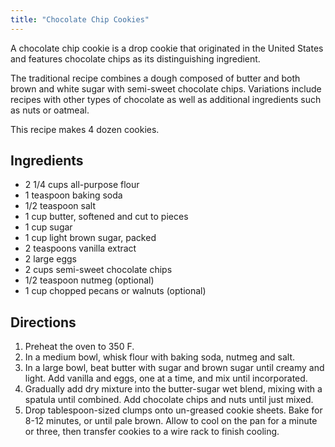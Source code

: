 ```yaml
---
title: "Chocolate Chip Cookies"
---
```


A chocolate chip cookie is a drop cookie that originated in the United States and features chocolate chips as its distinguishing ingredient.

The traditional recipe combines a dough composed of butter and both brown and white sugar with semi-sweet chocolate chips. Variations include recipes with other types of chocolate as well as additional ingredients such as nuts or oatmeal.

This recipe makes 4 dozen cookies.

## Ingredients

- 2 1/4 cups all-purpose flour
- 1 teaspoon baking soda
- 1/2 teaspoon salt
- 1 cup butter, softened and cut to pieces
- 1 cup sugar
- 1 cup light brown sugar, packed
- 2 teaspoons vanilla extract
- 2 large eggs
- 2 cups semi-sweet chocolate chips
- 1/2 teaspoon nutmeg (optional)
- 1 cup chopped pecans or walnuts (optional)

## Directions

1. Preheat the oven to 350 F.
2. In a medium bowl, whisk flour with baking soda, nutmeg and salt.
3. In a large bowl, beat butter with sugar and brown sugar until creamy and light. Add vanilla and eggs, one at a time, and mix until incorporated.
4. Gradually add dry mixture into the butter-sugar wet blend, mixing with a spatula until combined. Add chocolate chips and nuts until just mixed.
5. Drop tablespoon-sized clumps onto un-greased cookie sheets. Bake for 8-12 minutes, or until pale brown. Allow to cool on the pan for a minute or three, then transfer cookies to a wire rack to finish cooling.
